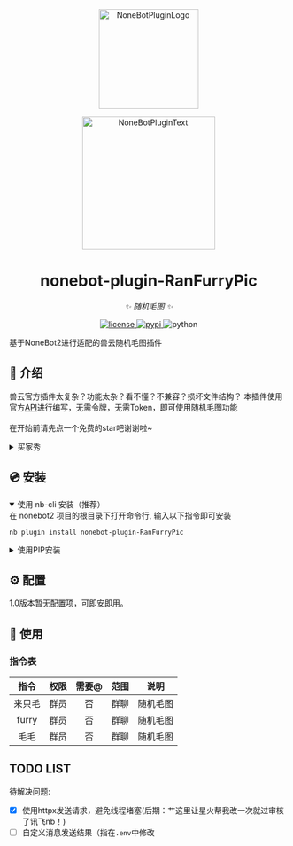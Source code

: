 <div align="center">
  <a href="https://v2.nonebot.dev/store"><img src="https://github.com/A-kirami/nonebot-plugin-template/blob/resources/nbp_logo.png" width="180" height="180" alt="NoneBotPluginLogo"></a>
  <br>
  <p><img src="https://github.com/A-kirami/nonebot-plugin-template/blob/resources/NoneBotPlugin.svg" width="240" alt="NoneBotPluginText"></p>
</div>

<div align="center">

# nonebot-plugin-RanFurryPic

_✨ 随机毛图 ✨_


<a href="./LICENSE">
    <img src="https://img.shields.io/github/license/owner/nonebot-plugin-template.svg" alt="license">
</a>
<a href="https://pypi.python.org/pypi/nonebot-plugin-template">
    <img src="https://img.shields.io/pypi/v/nonebot-plugin-template.svg" alt="pypi">
</a>
<img src="https://img.shields.io/badge/python-3.8+-blue.svg" alt="python">

</div>

基于NoneBot2进行适配的兽云随机毛图插件

## 📖 介绍

兽云官方插件太复杂？功能太杂？看不懂？不兼容？损坏文件结构？
本插件使用官方<a href="https://console-docs.apipost.cn/preview/6bf01cfebd3e5f96/c4e20a5d1a5db86c?target_id=83fb4f89-221c-4196-bb85-4abf73af73af">API</a>进行编写，无需令牌，无需Token，即可使用随机毛图功能<br><br>
在开始前请先点一个免费的star吧谢谢啦~

<details>
<summary>买家秀</summary>

<img src="https://img2.imgtp.com/2024/05/10/U4xrcU7e.png">

</details>

## 💿 安装

<details open>
<summary>使用 nb-cli 安装（推荐）</summary>
在 nonebot2 项目的根目录下打开命令行, 输入以下指令即可安装

    nb plugin install nonebot-plugin-RanFurryPic

</details>

<details>
<summary>使用PIP安装</summary>
在 nonebot2 项目的插件目录下, 打开命令行, 输入安装命令

    pip install nonebot-plugin-RanFurryPic

打开 nonebot2 项目根目录下的 `pyproject.toml` 文件, 在 `[tool.nonebot]` 部分追加写入

    plugins = ["nonebot_plugin_RanFurryPic"]


</details>

## ⚙️ 配置

1.0版本暂无配置项，可即安即用。

## 🎉 使用
### 指令表
| 指令 | 权限 | 需要@ | 范围 | 说明 |
|:-----:|:----:|:----:|:----:|:----:|
| 来只毛 | 群员 | 否 | 群聊 | 随机毛图 |
| furry | 群员 | 否 | 群聊 | 随机毛图 |
| 毛毛 | 群员 | 否 | 群聊 | 随机毛图 |

## TODO LIST

待解决问题:

 - [x] 使用httpx发送请求，避免线程堵塞(后期：艹这里让星火帮我改一次就过审核了讯飞nb！)
 - [ ] 自定义消息发送结果（指在`.env`中修改
